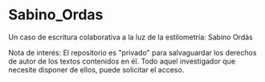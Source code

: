 # Sabino_Ordas
Un caso de escritura colaborativa a la luz de la estilometría: Sabino Ordás

Nota de interés: El repositorio es "privado" para salvaguardar los derechos de autor de los textos contenidos en él. Todo aquel investigador que necesite disponer de ellos, puede solicitar el acceso.
